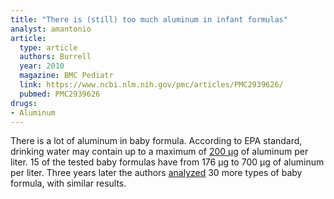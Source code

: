 ```yaml
---
title: "There is (still) too much aluminum in infant formulas"
analyst: amantonio
article:
  type: article
  authors: Burrell
  year: 2010
  magazine: BMC Pediatr
  link: https://www.ncbi.nlm.nih.gov/pmc/articles/PMC2939626/
  pubmed: PMC2939626
drugs:
- Aluminum
---
```


There is a lot of aluminum in baby formula. According to EPA standard, drinking water may contain up to a maximum of [200 µg](https://www.epa.gov/dwstandardsregulations/secondary-drinking-water-standards-guidance-nuisance-chemicals) of aluminum per liter. 15 of the tested baby formulas have from 176 µg to 700 µg of aluminum per liter.
Three years later the authors [analyzed](https://www.ncbi.nlm.nih.gov/pmc/articles/PMC3851493) 30 more types of baby formula, with similar results.
